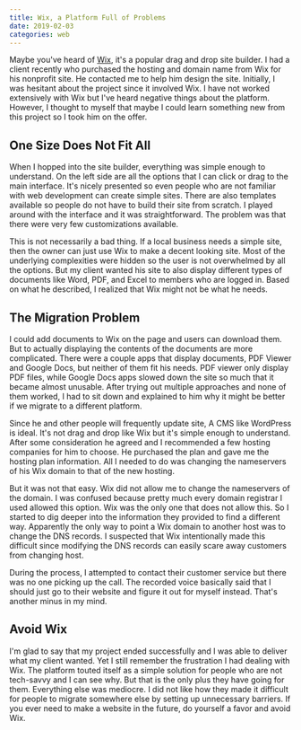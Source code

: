 ```yaml
---
title: Wix, a Platform Full of Problems
date: 2019-02-03
categories: web
---
```


Maybe you've heard of [Wix](#https://www.wix.com/), it's a popular drag and drop site builder. I had a client recently who purchased the hosting and domain name from Wix for his nonprofit site. He contacted me to help him design the site. Initially, I was hesitant about the project since it involved Wix. I have not worked extensively with Wix but I've heard negative things about the platform. However, I thought to myself that maybe I could learn something new from this project so I took him on the offer.

<!--more-->

## One Size Does Not Fit All

When I hopped into the site builder, everything was simple enough to understand. On the left side are all the options that I can click or drag to the main interface. It's nicely presented so even people who are not familiar with web development can create simple sites. There are also templates available so people do not have to build their site from scratch. I played around with the interface and it was straightforward. The problem was that there were very few customizations available.

This is not necessarily a bad thing. If a local business needs a simple site, then the owner can just use Wix to make a decent looking site. Most of the underlying complexities were hidden so the user is not overwhelmed by all the options. But my client wanted his site to also display different types of documents like Word, PDF, and Excel to members who are logged in. Based on what he described, I realized that Wix might not be what he needs.

## The Migration Problem

I could add documents to Wix on the page and users can download them. But to actually displaying the contents of the documents are more complicated. There were a couple apps that display documents, PDF Viewer and Google Docs, but neither of them fit his needs. PDF viewer only display PDF files, while Google Docs apps slowed down the site so much that it became almost unusable. After trying out multiple approaches and none of them worked, I had to sit down and explained to him why it might be better if we migrate to a different platform.

Since he and other people will frequently update site, A CMS like WordPress is ideal. It's not drag and drop like Wix but it's simple enough to understand. After some consideration he agreed and I recommended a few hosting companies for him to choose. He purchased the plan and gave me the hosting plan information. All I needed to do was changing the nameservers of his Wix domain to that of the new hosting.

But it was not that easy. Wix did not allow me to change the nameservers of the domain. I was confused because pretty much every domain registrar I used allowed this option. Wix was the only one that does not allow this. So I started to dig deeper into the information they provided to find a different way. Apparently the only way to point a Wix domain to another host was to change the DNS records. I suspected that Wix intentionally made this difficult since modifying the DNS records can easily scare away customers from changing host.

During the process, I attempted to contact their customer service but there was no one picking up the call. The recorded voice basically said that I should just go to their website and figure it out for myself instead. That's another minus in my mind.

## Avoid Wix

I'm glad to say that my project ended successfully and I was able to deliver what my client wanted. Yet I still remember the frustration I had dealing with Wix. The platform touted itself as a simple solution for people who are not tech-savvy and I can see why. But that is the only plus they have going for them. Everything else was mediocre. I did not like how they made it difficult for people to migrate somewhere else by setting up unnecessary barriers. If you ever need to make a website in the future, do yourself a favor and avoid Wix.
